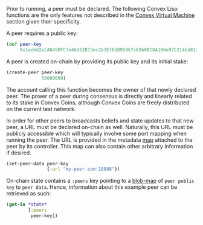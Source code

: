 Prior to running, a peer must be declared. The following Convex Lisp functions are the only features not described in the [Convex Virtual Machine](/cvm)
section given their specificity.

A peer requires a public key:

```clojure
(def peer-key
     0x1ee6d2eCAB45DFC7e46d52B73ec2b3Ef65B95967c69b0BC8A106e97C214bb812)
```

A peer is created on-chain by providing its public key and its initial stake:

```clojure
(create-peer peer-key
             50000000)
```

The account calling this function becomes the owner of that newly declared peer. The power of a peer during consensus is directly and linearly related
to its stake in Convex Coins, although Convex Coins are freely distributed on the current test network.

In order for other peers to broadcasts beliefs and state updates to that new peer, a URL must be declared on-chain as well. Naturally, this URL must be
publicly accessible which will typically involve some port mapping when running the peer. The URL is provided in the metadata [map](/cvm/data-types/map)
attached to the peer by its controller. This map can also contain other arbitrary information if desired.

```clojure
(set-peer-data peer-key
               {:url "my-peer.com:18888"})
```

On-chain state contains a `:peers` key pointing to a [blob-map](/cvm/data-types/blob-map) of `peer public key` to `peer data`. Hence, information
about this example peer can be retrieved as such:

```clojure
(get-in *state*
        [:peers
         peer-key])
```
